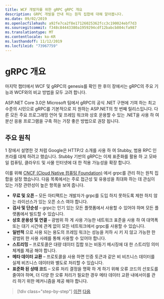 ```yaml
---
title: WCF 개발자를 위한 gRPC gRPC 개요
description: GRPC 개발을 안내 하는 원칙 집합에 대해 알아봅니다.
ms.date: 09/02/2019
ms.openlocfilehash: a92fe7ca2f8e17126025362fcc3c190024ebf7d3
ms.sourcegitcommit: f348c84443380a1959294cdf12babcb804cfa987
ms.translationtype: MT
ms.contentlocale: ko-KR
ms.lasthandoff: 11/12/2019
ms.locfileid: "73967759"
---
```

# <a name="grpc-overview"></a>gRPC 개요

마지막 챕터에서 WCF 및 gRPC의 genesis를 확인 한 후이 장에서는 gRPC의 주요 기능과 WCF와의 비교 방법을 모두 고려 합니다.

ASP.NET Core 3.0은 Microsoft 팀에서 gRPC의 공식 .NET 구현에 기여 하는 최고 수준의 시민으로 gRPC를 기본적으로 지 원하는 ASP.NET의 첫 번째 릴리스입니다. 다른 모든 주요 프로그래밍 언어 및 프레임 워크와 상호 운용할 수 있는 .NET을 사용 하 여 분산 응용 프로그램을 구축 하는 가장 좋은 방법으로 권장 됩니다.

## <a name="key-principles"></a>주요 원칙

1 장에서 설명한 것 처럼 Google은 HTTP/2 소개를 사용 하 여 Stubby, 범용 RPC 인프라를 대체 하려고 했습니다. Stubby 기반의 gRPC는 이제 표준화를 활용 하 고 모바일 컴퓨팅, 클라우드 및 사물 인터넷에 대 한 적용 가능성을 확장 합니다.

이를 위해 [CNCF (Cloud Native 컴퓨팅 Foundation)](https://www.cncf.io/) 에서 grpc를 관리 하는 원칙 집합을 설정 했습니다. 다음 목록에서는 주로 접근성 및 유용성을 최대화 하는 데 관심이 있는 가장 관련성이 높은 항목을 보여 줍니다.

- **무료 및 오픈** – 모든 아티팩트는 개발자가 grpc를 도입 하지 못하도록 제한 하지 않는 라이선스가 있는 오픈 소스 여야 합니다.
- **검사 및 단순성** – grpc는 인기 있는 모든 플랫폼에서 사용할 수 있어야 하며 모든 플랫폼에서 빌드할 수 있습니다.
- **상호 운용성 및 연결** – 광범위 하 게 사용 가능한 네트워크 표준을 사용 하 여 대역폭 또는 대기 시간에 관계 없이 모든 네트워크에서 grpc를 사용할 수 있습니다.
- **일반적** 으로 사용 되는 용도의 프레임 워크는 성능을 저하 시 키 지 않고 가능한 한 광범위 한 사용 사례를 통해 사용할 수 있어야 합니다.
- **스트리밍** – 프로토콜은 대량 데이터 집합 또는 비동기 메시징에 대 한 스트리밍 의미 체계를 제공 해야 합니다.
- **메타 데이터 교환** – 프로토콜을 사용 하면 인증 토큰과 같은 비 비즈니스 데이터를 실제 비즈니스 데이터와 별도로 처리할 수 있습니다.
- **표준화 된 상태 코드** – 오류 처리 결정을 명확 하 게 하기 위해 오류 코드의 산포도를 줄여야 하며, 더 다양 한 오류 처리가 필요한 경우 메타 데이터 교환 내에서이를 관리 하기 위한 메커니즘을 제공 해야 합니다.

>[!div class="step-by-step"]
>[이전](introduction.md)
>[다음](approach.md)
